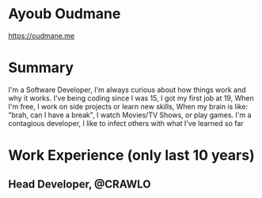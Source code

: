 # Ayoub Oudmane
https://oudmane.me
 
# Summary
I'm a Software Developer, I'm always curious about how things work and why it works. I've being coding since I was 15, I got my first job at 19, When I'm free, I work on side projects or learn new skills, When my brain is like: "brah, can I have a break", I watch Movies/TV Shows, or play games.
I'm a contagious developer, I like to infect others with what I've learned so far 
 
# Work Experience (only last 10 years)
 
## Head Developer, @CRAWLO

